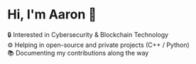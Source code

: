 # Hi, I'm Aaron 👋  

🔒 Interested in Cybersecurity & Blockchain Technology  
⚙️ Helping in open-source and private projects (C++ / Python)  
📚 Documenting my contributions along the way  
